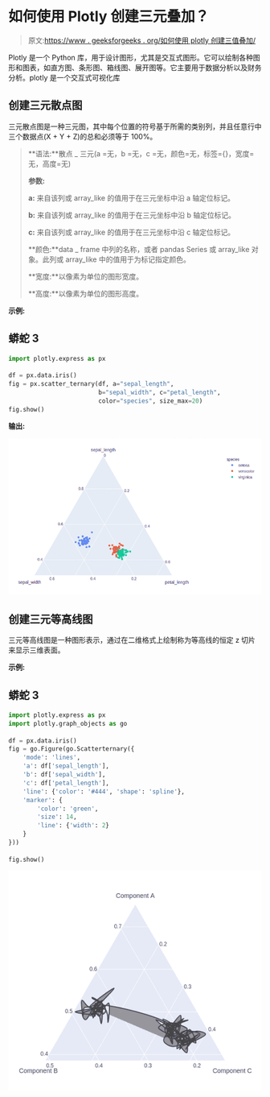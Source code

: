 # 如何使用 Plotly 创建三元叠加？

> 原文:[https://www . geeksforgeeks . org/如何使用 plotly 创建三值叠加/](https://www.geeksforgeeks.org/how-to-create-a-ternary-overlay-using-plotly/)

Plotly 是一个 Python 库，用于设计图形，尤其是交互式图形。它可以绘制各种图形和图表，如直方图、条形图、箱线图、展开图等。它主要用于数据分析以及财务分析。plotly 是一个交互式可视化库

## 创建三元散点图

三元散点图是一种三元图，其中每个位置的符号基于所需的类别列，并且任意行中三个数据点(X + Y + Z)的总和必须等于 100%。

> **语法:**散点 _ 三元(a =无，b =无，c =无，颜色=无，标签={}，宽度=无，高度=无)
> 
> **参数:**
> 
> **a:** 来自该列或 array_like 的值用于在三元坐标中沿 a 轴定位标记。
> 
> **b:** 来自该列或 array_like 的值用于在三元坐标中沿 b 轴定位标记。
> 
> **c:** 来自该列或 array_like 的值用于在三元坐标中沿 c 轴定位标记。
> 
> **颜色:**data _ frame 中列的名称，或者 pandas Series 或 array_like 对象。此列或 array_like 中的值用于为标记指定颜色。
> 
> **宽度:**以像素为单位的图形宽度。
> 
> **高度:**以像素为单位的图形高度。

**示例:**

## 蟒蛇 3

```py
import plotly.express as px

df = px.data.iris()
fig = px.scatter_ternary(df, a="sepal_length",
                         b="sepal_width", c="petal_length",
                         color="species", size_max=20)
fig.show()
```

**输出:**

![](img/e32df1a57e3a36833128d9d178c97765.png)

## 创建三元等高线图

三元等高线图是一种图形表示，通过在二维格式上绘制称为等高线的恒定 z 切片来显示三维表面。

**示例:**

## 蟒蛇 3

```py
import plotly.express as px
import plotly.graph_objects as go

df = px.data.iris()
fig = go.Figure(go.Scatterternary({
    'mode': 'lines',
    'a': df['sepal_length'],
    'b': df['sepal_width'],
    'c': df['petal_length'],
    'line': {'color': '#444', 'shape': 'spline'},
    'marker': {
        'color': 'green',
        'size': 14,
        'line': {'width': 2}
    }
}))

fig.show()
```

![](img/201b1e80d96c023bfaf58e5950babbca.png)